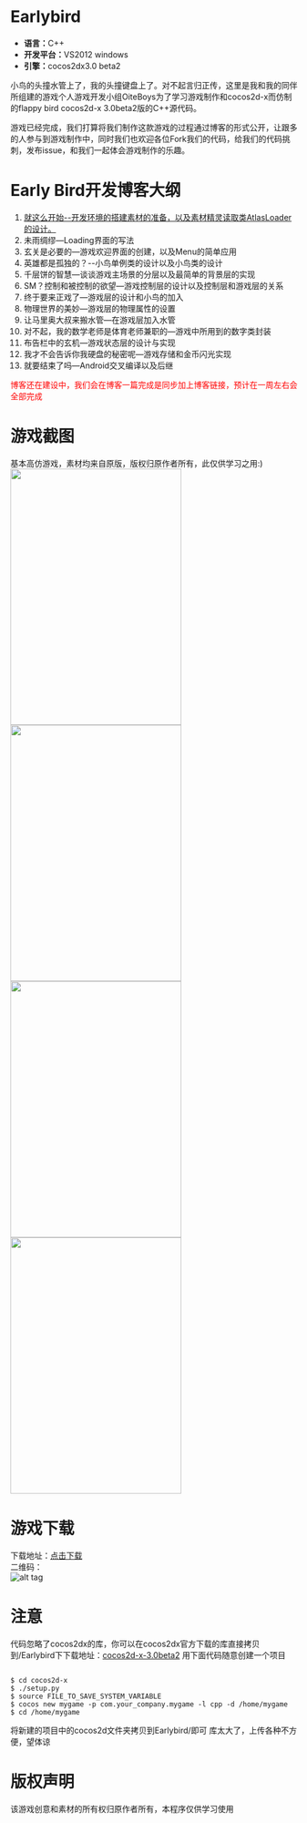 Earlybird
=========
<ul>
  <li><b>语言：</b>C++</li>
  <li><b>开发平台：</b>VS2012  windows</li>
  <li><b>引擎：</b>cocos2dx3.0 beta2</li>
</ul>

<p>小鸟的头撞水管上了，我的头撞键盘上了。对不起言归正传，这里是我和我的同伴所组建的游戏个人游戏开发小组OiteBoys为了学习游戏制作和cocos2d-x而仿制的flappy bird cocos2d-x 3.0beta2版的C++源代码。</p>

<p>游戏已经完成，我们打算将我们制作这款游戏的过程通过博客的形式公开，让跟多的人参与到游戏制作中，同时我们也欢迎各位Fork我们的代码，给我们的代码挑刺，发布issue，和我们一起体会游戏制作的乐趣。</p>

Early Bird开发博客大纲
=================

1.	<a href="http://blog.csdn.net/kantian_/article/details/21161299" target="_blank">就这么开始--开发环境的搭建素材的准备，以及素材精灵读取类AtlasLoader的设计。</a>
2.	未雨绸缪—Loading界面的写法
3.	玄关是必要的—游戏欢迎界面的创建，以及Menu的简单应用
4.	英雄都是孤独的？--小鸟单例类的设计以及小鸟类的设计
5.	千层饼的智慧—谈谈游戏主场景的分层以及最简单的背景层的实现
6.	SM？控制和被控制的欲望—游戏控制层的设计以及控制层和游戏层的关系
7.	终于要来正戏了—游戏层的设计和小鸟的加入
8.	物理世界的美妙—游戏层的物理属性的设置
9.	让马里奥大叔来搬水管—在游戏层加入水管
10.	对不起，我的数学老师是体育老师兼职的—游戏中所用到的数字类封装
11.	布告栏中的玄机—游戏状态层的设计与实现
12.	我才不会告诉你我硬盘的秘密呢—游戏存储和金币闪光实现
13.	就要结束了吗—Android交叉编译以及后继

<p style='color:red'>博客还在建设中，我们会在博客一篇完成是同步加上博客链接，预计在一周左右会全部完成</p>

游戏截图
=================
基本高仿游戏，素材均来自原版，版权归原作者所有，此仅供学习之用:)<br/>
<img src="https://github.com/OiteBoys/Earlybird/blob/master/Earlybird/Resources/image/Screenshot_2014-03-08-15-04-15.png?raw=true" width="300" height="450"/><br/>
<img src="https://github.com/OiteBoys/Earlybird/blob/master/Earlybird/Resources/image/Screenshot_2014-03-08-15-04-19.png?raw=true" width="300" height="450"/><br/>
<img src="https://github.com/OiteBoys/Earlybird/blob/master/Earlybird/Resources/image/Screenshot_2014-03-08-15-04-23.png?raw=true" width="300" height="450"/><br/>
<img src="https://github.com/OiteBoys/Earlybird/blob/master/Earlybird/Resources/image/Screenshot_2014-03-08-15-05-19.png?raw=true" width="300" height="450"/>


游戏下载
=================
下载地址：<a href="http://pan.baidu.com/s/1qW6mqio">点击下载</a><br/>
二维码：<br/>
![alt tag](https://github.com/OiteBoys/Earlybird/blob/master/Earlybird/Resources/image/1257355888.png?raw=true)

注意
=================
代码忽略了cocos2dx的库，你可以在cocos2dx官方下载的库直接拷贝到/Earlybird下下载地址：<a href="http://cdn.cocos2d-x.org/cocos2d-x-3.0beta2.zip">cocos2d-x-3.0beta2</a>
用下面代码随意创建一个项目
<pre><code>
$ cd cocos2d-x
$ ./setup.py
$ source FILE_TO_SAVE_SYSTEM_VARIABLE
$ cocos new mygame -p com.your_company.mygame -l cpp -d /home/mygame
$ cd /home/mygame
</code></pre>
将新建的项目中的cocos2d文件夹拷贝到Earlybird/即可
库太大了，上传各种不方便，望体谅


版权声明
=================
该游戏创意和素材的所有权归原作者所有，本程序仅供学习使用


